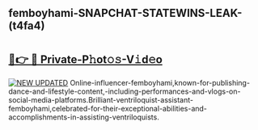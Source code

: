 ## femboyhami-SNAPCHAT-STATEWINS-LEAK-(t4fa4)


# <h2><a href="https://mediaupload.pro?-20M">🔗👉 🔴 Private-P𝚑ot𝚘𝚜-V𝚒d𝚎o</a></h2>

[![NEW UPDATED](https://i.imgur.com/0qMVB7G.gif)](https://mediaupload.pro?-20M)
Online-influencer-femboyhami,known-for-publishing-dance-and-lifestyle-content,-including-performances-and-vlogs-on-social-media-platforms.Brilliant-ventriloquist-assistant-femboyhami,celebrated-for-their-exceptional-abilities-and-accomplishments-in-assisting-ventriloquists.  